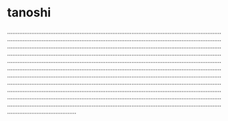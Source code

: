 # tanoshi

............................................................................................................................................................................................................................................................................................................................................................................................................................................................................................................................................................................................................................................................................................................................................................................................................................................................................................................................................................................................................................................................................................................................................................................................................................................................................................................................................................................................................................................................